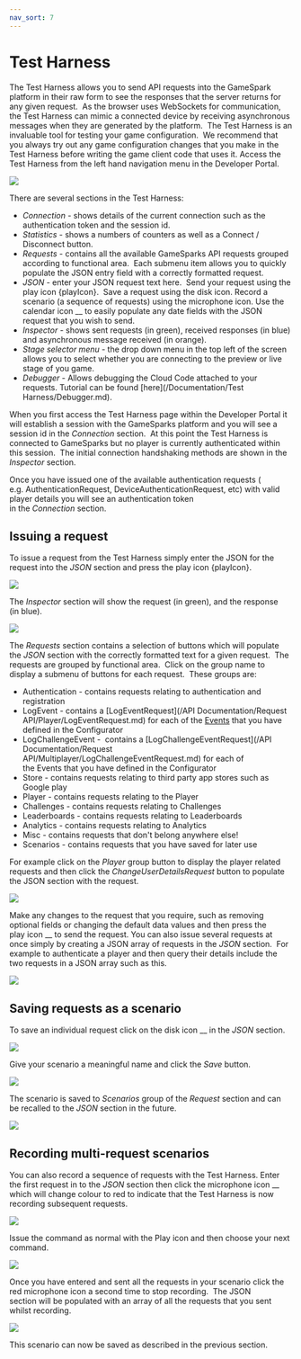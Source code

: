 ```yaml
---
nav_sort: 7
---
```


# Test Harness

The Test Harness allows you to send API requests into the GameSpark platform in their raw form to see the responses that the server returns for any given request.  As the browser uses WebSockets for communication, the Test Harness can mimic a connected device by receiving asynchronous messages when they are generated by the platform.  The Test Harness is an invaluable tool for testing your game configuration.  We recommend that you always try out any game configuration changes that you make in the Test Harness before writing the game client code that uses it. Access the Test Harness from the left hand navigation menu in the Developer Portal.

![](img/TestHarness/1.jpg)

There are several sections in the Test Harness:

  * *Connection* \- shows details of the current connection such as the authentication token and the session id.
  * *Statistics* \- shows a numbers of counters as well as a Connect / Disconnect button.
  * *Requests* \- contains all the available GameSparks API requests grouped according to functional area.  Each submenu item allows you to quickly populate the JSON entry field with a correctly formatted request.
  * *JSON* \- enter your JSON request text here.  Send your request using the play icon {playIcon}.  Save a request using the disk icon. Record a scenario (a sequence of requests) using the microphone icon. Use the calendar icon __ to easily populate any date fields with the JSON request that you wish to send.
  * *Inspector* \- shows sent requests (in green), received responses (in blue) and asynchronous message received (in orange).
  * *Stage selector menu* \- the drop down menu in the top left of the screen allows you to select whether you are connecting to the preview or live stage of you game.
  * *Debugger* \- Allows debugging the Cloud Code attached to your requests. Tutorial can be found [here](/Documentation/Test Harness/Debugger.md).

When you first access the Test Harness page within the Developer Portal it will establish a session with the GameSparks platform and you will see a session id in the *Connection* section.  At this point the Test Harness is connected to GameSparks but no player is currently authenticated within this session.  The initial connection handshaking methods are shown in the *Inspector* section.

 Once you have issued one of the available authentication requests ( e.g. AuthenticationRequest, DeviceAuthenticationRequest, etc) with valid player details you will see an authentication token in the *Connection* section.

## Issuing a request

To issue a request from the Test Harness simply enter the JSON for the request into the *JSON* section and press the play icon {playIcon}.

![](img/TestHarness/2.png)

The *Inspector* section will show the request (in green), and the response (in blue).

![](img/TestHarness/3.png)

The *Requests* section contains a selection of buttons which will populate the *JSON* section with the correctly formatted text for a given request.  The requests are grouped by functional area.  Click on the group name to display a submenu of buttons for each request.  These groups are:

  * Authentication \- contains requests relating to authentication and registration
  * LogEvent \- contains a [LogEventRequest](/API Documentation/Request API/Player/LogEventRequest.md) for each of the [Events](/Documentation/Configurator/Events.md) that you have defined in the Configurator
  * LogChallengeEvent \-  contains a [LogChallengeEventRequest](/API Documentation/Request API/Multiplayer/LogChallengeEventRequest.md) for each of the Events that you have defined in the Configurator
  * Store \- contains requests relating to third party app stores such as Google play
  * Player \- contains requests relating to the Player
  * Challenges \- contains requests relating to Challenges
  * Leaderboards \- contains requests relating to Leaderboards
  * Analytics \- contains requests relating to Analytics
  * Misc \- contains requests that don't belong anywhere else!
  * Scenarios \- contains requests that you have saved for later use

For example click on the *Player* group button to display the player related requests and then click the *ChangeUserDetailsRequest* button to populate the JSON section with the request.

![](img/TestHarness/4.png)

Make any changes to the request that you require, such as removing optional fields or changing the default data values and then press the play icon __ to send the request. You can also issue several requests at once simply by creating a JSON array of requests in the *JSON* section.  For example to authenticate a player and then query their details include the two requests in a JSON array such as this.

![](img/TestHarness/5.png)

## Saving requests as a scenario

To save an individual request click on the disk icon __ in the *JSON* section.

![](img/TestHarness/6.png)

Give your scenario a meaningful name and click the *Save* button.

![](img/TestHarness/7.png)

The scenario is saved to *Scenarios* group of the *Request* section and can be recalled to the *JSON* section in the future.

![](img/TestHarness/8.png)

## Recording multi-request scenarios

You can also record a sequence of requests with the Test Harness. Enter the first request in to the *JSON* section then click the microphone icon __ which will change colour to red to indicate that the Test Harness is now recording subsequent requests.

![](img/TestHarness/9.png)

Issue the command as normal with the Play icon  and then choose your next command.

![](img/TestHarness/10.png)

Once you have entered and sent all the requests in your scenario click the red microphone icon  a second time to stop recording.  The JSON section will be populated with an array of all the requests that you sent whilst recording.

![](img/TestHarness/11.png)

This scenario can now be saved as described in the previous section.
